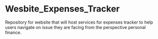 # Wesbite_Expenses_Tracker
Repository for website that will host services for expenses tracker to help users navigate on issue they are facing from the perspective personal finance. 
